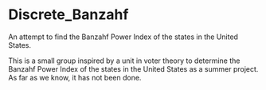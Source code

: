 # Discrete_Banzahf
An attempt to find the Banzahf Power Index of the states in the United States.

This is a small group inspired by a unit in voter theory to determine the Banzahf Power Index of the states in the United States as a summer project. As far as we know, it has not been done.
